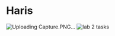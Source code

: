 # Haris

![Uploading Capture.PNG…]()
![lab 2 tasks](https://github.com/HarisAhmed1234/PFFall/assets/143439820/79f3d9bd-754c-403f-9b13-7b4e81be1f25)
